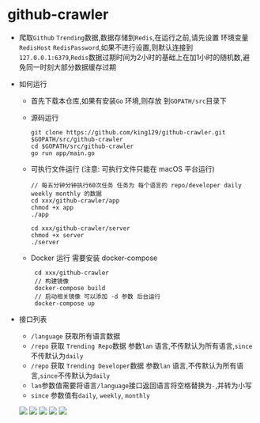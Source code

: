 # github-crawler 

* 爬取`Github` `Trending`数据,数据存储到`Redis`,在运行之前,请先设置 环境变量 `RedisHost` `RedisPassword`,如果不进行设置,则默认连接到 `127.0.0.1:6379`,`Redis`数据过期时间为2小时的基础上在加1小时的随机数,避免同一时刻大部分数据缓存过期
- 如何运行
    * 首先下载本仓库,如果有安装`Go` 环境,则存放 到`GOPATH/src`目录下
    * 源码运行
    
       ```shell
       git clone https://github.com/king129/github-crawler.git $GOPATH/src/github-crawler
       cd $GOPATH/src/github-crawler
       go run app/main.go
       ```
    
    * 可执行文件运行 (注意: 可执行文件只能在 macOS 平台运行)
    
       ```shell
       // 每五分钟分钟执行60次任务 任务为 每个语言的 repo/developer daily weekly monthly 的数据
       cd xxx/github-crawler/app
       chmod +x app
       ./app

       cd xxx/github-crawler/server
       chmod +x server
       ./server
       ```
    
    * Docker 运行 需要安装 docker-compose 
      
      ```shell
       cd xxx/github-crawler
       // 构建镜像
       docker-compose build
       // 启动相关镜像 可以添加 -d 参数 后台运行
       docker-compose up
      ```
    
    
* 接口列表
    * `/language` 获取所有语言数据
    * `/repo` 获取 `Trending Repo`数据 参数`lan` 语言,不传默认为所有语言,`since`不传默认为`daily`
    * `/repo` 获取 `Trending Developer`数据 参数`lan` 语言,不传默认为所有语言,`since`不传默认为`daily`
    * `lan`参数值需要将语言`/language`接口返回语言将空格替换为`-`,并转为小写
    * `since` 参数值有`daily`, `weekly`, `monthly`
    
    ![](https://github.com/king129/github-crawler/blob/master/images/1.png)
    ![](https://github.com/king129/github-crawler/blob/master/images/2.png)
    ![](https://github.com/king129/github-crawler/blob/master/images/3.png)
    ![](https://github.com/king129/github-crawler/blob/master/images/4.png)
    ![](https://github.com/king129/github-crawler/blob/master/images/5.png)

